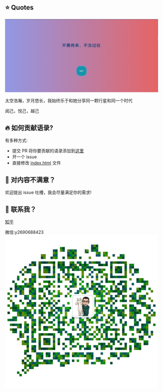 ## ⭐ Quotes

![wechat](qr.png)

太空浩瀚，岁月悠长，我始终乐于和她分享同一颗行星和同一个时代

阅己，悦己，越己

## 🔥 如何贡献语录?
有多种方式:  
* 提交 PR 将你要贡献的语录添加到[这里](quotes.md)
* 开一个 issue  
* 直接修改 [index.html](index.html) 文件  

## 🚧 对内容不满意？
欢迎提出 issue 吐槽，我会尽量满足你的需求!  

## 📱 联系我？
[知乎](https://www.zhihu.com/people/li-xin-32-2)

微信:y2690688423
![wechat](wechat.jpg)